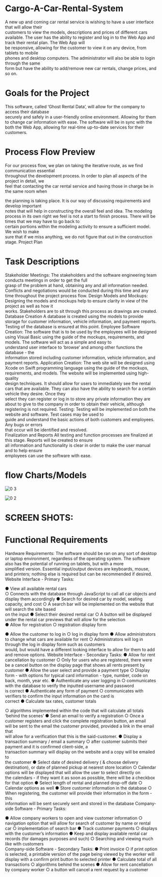 # Cargo-A-Car-Rental-System
A	new	up	and	coming	car	rental	service	is	wishing	to	have	a	user	interface	that	will	allow	their	
customers	to	view	the	models,	descriptions	and	prices	of	different	cars available.	The	user	has	
the	ability	to	register	and	log	in	to	the	Web	App	and	track	their	rental	plan.	The	Web	App	will	
be	responsive,	allowing	for	the	customer	to	view	it	on	any	device,	from	tablets	to	mobile	
phones	and	desktop	computers.	The	administrator	will	also	be	able	to	login	through	the	same	
form	but	have	the	ability	to	add/remove	new	car	rentals,	change	prices,	and	so	on.

# Goals	for	the	Project
This	software,	called	‘Ghost	Rental	Data’, will	allow	for	the	company	to	access	their	database	
securely	and	safely	in	a	user-friendly	online	environment.	Allowing	for	them	to	change	car	
information	with	ease.	The	software	will	be	in	sync	with	the	both	the	Web	App,	allowing	for	
real-time	up-to-date services	for	their	customers.


# Process Flow	Preview
For	our	process	flow,	we	plan	on	taking	the	iterative	route,	as	we	find	communication	essential	
throughout	the	development	process.	In	order	to	plan	all	aspects	of	the	project	in	detail,	we	
feel	that	contacting	the	car	rental	service	and having	those	in	charge	be	in	the	same	room	when	

the	planning	is	taking	place.	It	is	our	way	of	discussing	requirements	and	develop	important	
notes	that	will	help	in	constructing	the	overall	feel	and	idea.	The	modeling	process	in	its	own	
right	we	feel	is	not	a	start	to	finish	process.	There	will	be	times	that	we	may	have	to	go	back	to	
certain	portions	within	the	modeling	activity	to	ensure	a	sufficient	model.	We	wish	to	make	
sure	that	if	we	miss	anything,	we	do	not	figure	that	out	in	the	construction	stage.
Project	Plan

#	Task	Descriptions
Stakeholder	Meetings:
The	stakeholders	and	the	software	engineering	team	conducts	meetings	in	order	to get	the	full	
grasp	of	the	problem	at	hand,	obtaining	any	and	all	information	needed.	Conflicts	and	
negotiations	would	be	conducted	during	this	time	and	any	time	throughout	the	project	process	
flow.
Design	Models	and	Mockups:
Designing	the	models	and	mockups	help	to	ensure	clarity	in	view	of	the	project	as	well	as	how	it	
works.	Stakeholders	are	to	sit	through	this	process	as	drawings	are	created.
Database	Creation
A	database	is	created	using	the	models	to	provide	storage	for	customer	information,	vehicle	
information,	and	payment	reports.	Testing	of	the	database	is	ensured	at	this	point.
Employee	Software	Creation:
The	software	that	is	to	be	used	by	the	employees	will	be	designed	using	Visual	Basic	using	the	
guide	of	the	mockups,	requirements,	and	models.	The	software	will	act	as	a	simple	and	easy	to	
understand	user	interface	to	‘browse’	and	among	other	functions	the	database	- the	
information	stored	including	customer	information,	vehicle	information,	and	payment	reports.
Application	Creation:
The web	site	will	be	designed	using	Xcode	on	Swift	programming	language	using	the	guide	of	the	
mockups,	requirements,	and	models.	The	website	will	be	implemented	using	high-quality	
design	techniques.	It	should	allow	for	users	to	immediately	see	the	rental	cars	that	are	
available.	They	can	also	have	the	ability	to	search	for	a	certain	vehicle	they	desire.	Once	they	
select	they	can	register	or	log	in	to	store	any	private	information	they	are	about	to	give	to	the	
company	in	order	to	obtain	their	vehicle,	although	registering	is	not	required.
Testing:
Testing	will	be	implemented	on	both	the	website	and	software.	Test	cases	may	be	used	to	
guide	and	understand	the	basic	actions	of	both	customers	and	employees.	Any	bugs	or	errors	
that	occur	will	be	identified	and	resolved.	
Finalization	and	Reports
All	testing	and	function	processes	are	finalized	at	this	stage.	Reports	will	be	created	to	ensure	
all	information	and	functionality	is	clear	in	order	to	make	the	user	manual	and	to	help	ensure	
employees	can	use	the	software	with	ease.

# flow Charts/Models

![0 3](https://user-images.githubusercontent.com/70209068/111518285-4fad4b80-872c-11eb-8b29-e5300bf20083.jpg)


![0 2](https://user-images.githubusercontent.com/70209068/111518294-50de7880-872c-11eb-9cc0-8c9a81c2a6fd.jpg)


# SCREEN SHOTS:




# Functional	Requirements
Hardware	Requirements:
The	software	should	be	ran	on	any	sort	of	desktop	or	laptop	environment,	regardless	of	the	
operating	system.	The	software	also	has	the	potential	of	running	on	tablets,	but	with	a	more	
simplified	version.	Essential	input/output	devices	are	keyboards,	mouse,	and	printers;	nothing	
else	is	required	but	can	be	recommended	if	desired.
Website	Interface	- Primary	Tasks:

● View	all	available	rental	cars	
○ Connects	with	the	database	through	JavaScript to	call	all	car	objects	and	display	
them	accordingly
● Search	for	desired	car	by	model,	seating	capacity,	and	cost
○ A	search	bar	will	be	implemented	on	the	website	that	will	search	the	site	based	
on	the	input
● Select	their	desired	rental	car
○ A	button	will	be	displayed	under	the	rental	car	previews	that	will	allow	for	the	
selection	
● Allow	for	registration
○ registration	display	form	

● Allow	the	customer	to	log	in
○ log	in	display	form
● Allow	administrators	to	change	what	cars	are	available	for	rent
○ Administrators will	log	in	through	the	log	in	display	form	such	as	customers	
would,	but	would	have	a	different	looking	interface	to	allow	for	them	to	add	and	
remove	options.
Website	Interface	- Secondary	Tasks:
● Allow	for	rent	cancellation	by	customer
○ Only	for	users	who are	registered,	there	were	be	a	cancel	button	on	the	display	
page	that	shows	all	rents	present	by	customer
● Allow	the	user	select	and	provide	a	payment	type
○ Display	form	- with	options	for	typical	card	information	- type,	number,	code	on	
back,	month,	year	etc.
● Authenticate	any	user	logging	in
○ communicates	with	the	database	to	verify	the	inputted	username	and	password	
is	correct
● Authenticate	any	form	of	payment
○ communicates	with	verifiers	to	confirm	the	input	information	on	the	card	is	
correct
● Calculate	tax	rates,	customer	totals

○ algorithms	implemented	within	the	code	that	will	calculate	all	totals	‘behind	the	
scenes’
● Send	an	email	to	verify	a	registration
○ Once	a	customer	registers	and	click	the	complete	registration	button,	an	email	
will	be	sent	to	the	email the	customer	provided,	provided	a	link	in	the	email	that	
will	allow	for	a	verification	that	this	is	the	said-customer.
● Display	a	transaction	summary	/	email	a	summary
○ after	customer	submits	their	payment	and	it	is	confirmed	client-side,	a	
transaction	summary	will	display	on	the	website	and	a	copy	will	be	emailed	to	
the	customer
● Select	date	of	desired	delivery	(	&	choose	delivery	destination),	or	date	of	planned	pickup	at	nearest	store	location
○ Calendar	options	will	be	displayed	that	will	allow	the	user	to	select	directly	on	
the	calendars	- if	they	want	it	as	soon	as	possible,	there	will	be	a	checkbox	for	
that	option
● Select	length	of	rental	and	planned	drop-off	date
○ Calendar	options	as	well
● Store	customer	information	in	the	database
○ When	registering,	the	customer	will	provide	their	information	in	the	form	- this	
information	will	be	sent	securely	sent	and	stored	in	the	database
Company-side	Software	- Primary	Tasks:

● Allow	company	workers	to	open	and	view	customer	information
○ navigation	option	that	will	allow	for	search	of	customer	by	name	or	rental	car	
○ implementation	of	search	bar
● Track	customer	payments
○ displays	with	the	customer’s	information
● Keep	and	display	available	rental	car	records	(for	damages	purposes	and	such)
○ Searching	and	viewing	much	like	with	customers	
Company-side	Software	- Secondary	Tasks:
● Print	invoice
○ if	print	option	is	selected,	a	printable	version	of	the	page	being	viewed	by	the	
worker	will	display	with	a	confirm	print	button	to	selected	printer
● Calculate	total	of	all	transactions
○ algorithms	behind	the	scenes
● Allow	for	rent	cancellation	by	company	worker
○ a	button	will	cancel	a	rent	request	by	a	customer

